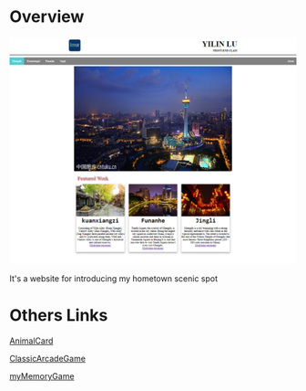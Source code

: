 # Overview


![Img](https://github.com/QA0w0AQ/PortfolioSite-Chengdu/blob/master/image/%E5%BE%AE%E4%BF%A1%E6%88%AA%E5%9B%BE_20180625103846.png)

It's a website for introducing my hometown scenic spot 

# Others Links
[AnimalCard](https://github.com/QA0w0AQ/AnimalCard)

[ClassicArcadeGame](https://github.com/QA0w0AQ/ClassicArcadeGame)

[myMemoryGame](https://github.com/QA0w0AQ/myMemoryGame)

